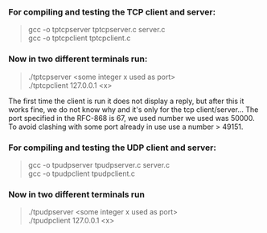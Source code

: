 ### For compiling and testing the TCP client and server:
> gcc -o tptcpserver tptcpserver.c server.c<br>
> gcc -o tptcpclient tptcpclient.c<br>

### Now in two different terminals run:
> ./tptcpserver \<some integer x used as port\><br>
> ./tptcpclient 127.0.0.1 \<x\>

The first time the client is run it does not display a reply, but after this it works fine, we do not know why and it's only for the tcp client/server... The port specified in the RFC-868 is 67, we used number we used was 50000. To avoid clashing with some port already in use use a number \> 49151.

### For compiling and testing the UDP client and server:
> gcc -o tpudpserver tpudpserver.c server.c<br>
> gcc -o tpudpclient tpudpclient.c

### Now in two different terminals run 
> ./tpudpserver \<some integer x used as port\> <br>
> ./tpudpclient 127.0.0.1 \<x\>
